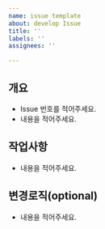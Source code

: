 ```yaml
---
name: issue template
about: develop Issue
title: ''
labels: ''
assignees: ''

---
```


## 개요
- Issue 번호를 적어주세요.
- 내용을 적어주세요.

## 작업사항
- 내용을 적어주세요.

## 변경로직(optional)
- 내용을 적어주세요.
